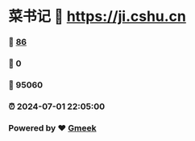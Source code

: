 # 菜书记 :link: https://ji.cshu.cn 
### :page_facing_up: [86](https://ji.cshu.cn/tag.html) 
### :speech_balloon: 0 
### :hibiscus: 95060 
### :alarm_clock: 2024-07-01 22:05:00 
### Powered by :heart: [Gmeek](https://github.com/Meekdai/Gmeek)

